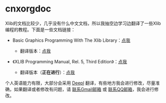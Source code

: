 # cnxorgdoc
Xlib的文档比较少，几乎没有什么中文文档，所以我抽空边学习边翻译了一些Xlib编程的教程。下面是一些文档链接：

- Basic Graphics Programming With The Xlib Library：[点我](https://osiris.df.unipi.it/~moruzzi/xlib-programming.html)

     - 翻译版本：[点我](./xlib_quick_study.md)
 - 《XLIB Programming Manual, Rel. 5, Third Edition》：[点我](https://cn.bing.com/search?q=xlib+programming+manual+filetype%3apdf&ensearch=1&FORM=BESBTP)
    - 翻译版本（**正在进行**）：[点我](./Xlib-Programming-Manual/README.md)


个人英语能力有限，大部分会采用 [Deepl](https://www.deepl.com/translator) 翻译，有些地方我会进行修改，尽量准确，如果翻译或者修改有问题，请 [联系Gmail邮箱](mailto:ticks.cc@gmail.com) 或 [联系QQ邮箱](mailto:2938384958@qq.com)，我会进行修改。